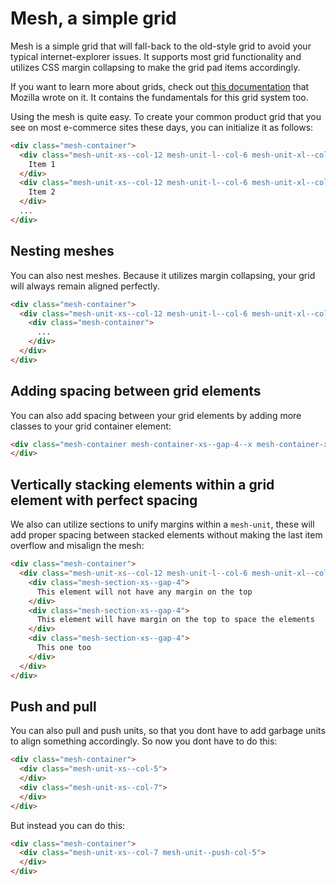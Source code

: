# Mesh, a simple grid

Mesh is a simple grid that will fall-back to the old-style grid to avoid
your typical internet-explorer issues. It supports most grid functionality
and utilizes CSS margin collapsing to make the grid pad items accordingly.

If you want to learn more about grids, check out [this documentation](https://developer.mozilla.org/en-US/docs/Web/CSS/CSS_Grid_Layout/Basic_Concepts_of_Grid_Layout)
that Mozilla wrote on it. It contains the fundamentals for this grid
system too.

Using the mesh is quite easy. To create your common product grid that you
see on most e-commerce sites these days, you can initialize it  as follows:

```html
<div class="mesh-container">
  <div class="mesh-unit-xs--col-12 mesh-unit-l--col-6 mesh-unit-xl--col-4">
    Item 1
  </div>
  <div class="mesh-unit-xs--col-12 mesh-unit-l--col-6 mesh-unit-xl--col-4">
    Item 2
  </div>
  ...
</div>
```

## Nesting meshes

You can also nest meshes. Because it utilizes margin collapsing, your grid
will always remain aligned perfectly.

```html
<div class="mesh-container">
  <div class="mesh-unit-xs--col-12 mesh-unit-l--col-6 mesh-unit-xl--col-4">
    <div class="mesh-container">
      ...
    </div>
  </div>
</div>
```

## Adding spacing between grid elements

You can also add spacing between your grid elements by adding more classes
to your grid container element:

```html
<div class="mesh-container mesh-container-xs--gap-4--x mesh-container-xs--gap-2--y">
</div>
```

## Vertically stacking elements within a grid element with perfect spacing

We also can utilize sections to unify margins within a `mesh-unit`, these
will add proper spacing between stacked elements without making the last
item overflow and misalign the mesh:

```html
<div class="mesh-container">
  <div class="mesh-unit-xs--col-12 mesh-unit-l--col-6 mesh-unit-xl--col-4">
    <div class="mesh-section-xs--gap-4">
      This element will not have any margin on the top
    </div>
    <div class="mesh-section-xs--gap-4">
      This element will have margin on the top to space the elements
    </div>
    <div class="mesh-section-xs--gap-4">
      This one too
    </div>
  </div>
</div>
```

## Push and pull

You can also pull and push units, so that you dont have to add garbage units
to align something accordingly. So now you dont have to do this:

```html
<div class="mesh-container">
  <div class="mesh-unit-xs--col-5">
  </div>
  <div class="mesh-unit-xs--col-7">
  </div>
</div>
```

But instead you can do this:

```html
<div class="mesh-container">
  <div class="mesh-unit-xs--col-7 mesh-unit--push-col-5">
  </div>
</div>
```
